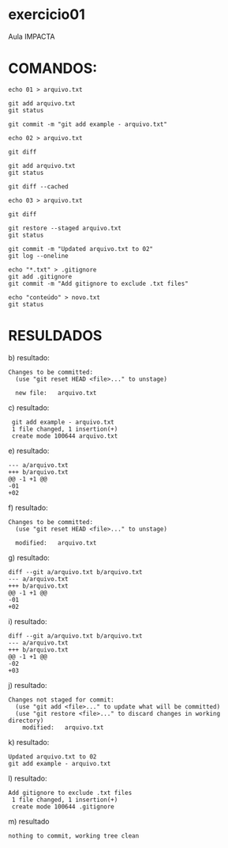 # exercicio01
Aula IMPACTA

# COMANDOS:

```
echo 01 > arquivo.txt

git add arquivo.txt
git status

git commit -m "git add example - arquivo.txt"

echo 02 > arquivo.txt

git diff

git add arquivo.txt
git status

git diff --cached

echo 03 > arquivo.txt

git diff

git restore --staged arquivo.txt
git status

git commit -m "Updated arquivo.txt to 02"
git log --oneline

echo "*.txt" > .gitignore
git add .gitignore
git commit -m "Add gitignore to exclude .txt files"

echo "conteúdo" > novo.txt
git status
```


# RESULDADOS

b) resultado:

```
Changes to be committed:
  (use "git reset HEAD <file>..." to unstage)

  new file:   arquivo.txt
```
c) resultado:
```
 git add example - arquivo.txt
 1 file changed, 1 insertion(+)
 create mode 100644 arquivo.txt
```
e) resultado:
```
--- a/arquivo.txt
+++ b/arquivo.txt
@@ -1 +1 @@
-01
+02
```
f) resultado:
```
Changes to be committed:
  (use "git reset HEAD <file>..." to unstage)

  modified:   arquivo.txt
```
g) resultado:
```
diff --git a/arquivo.txt b/arquivo.txt
--- a/arquivo.txt
+++ b/arquivo.txt
@@ -1 +1 @@
-01
+02
```

i) resultado:
```
diff --git a/arquivo.txt b/arquivo.txt
--- a/arquivo.txt
+++ b/arquivo.txt
@@ -1 +1 @@
-02
+03
```

j) resultado:
```
Changes not staged for commit:
  (use "git add <file>..." to update what will be committed)
  (use "git restore <file>..." to discard changes in working directory)
    modified:   arquivo.txt
```

k) resultado:
```
Updated arquivo.txt to 02
git add example - arquivo.txt
```

l) resultado:
```
Add gitignore to exclude .txt files
 1 file changed, 1 insertion(+)
 create mode 100644 .gitignore
```

m) resultado
```
nothing to commit, working tree clean
```
